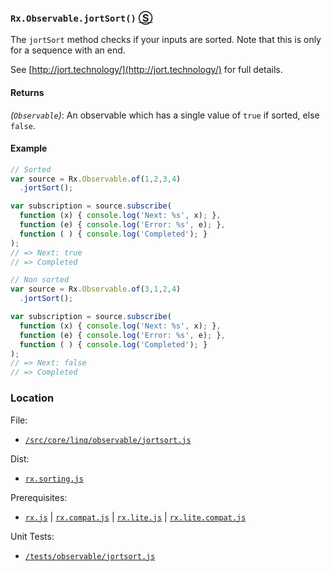 ### `Rx.Observable.jortSort()` [&#x24C8;](https://github.com/Reactive-Extensions/RxJS/blob/master/src/core/linq/observable/jortsort.js "View in source")

The `jortSort` method checks if your inputs are sorted.  Note that this is only for a sequence with an end.

See [http://jort.technology/](http://jort.technology/) for full details.

#### Returns
*(`Observable`)*:  An observable which has a single value of `true` if sorted, else `false`.

#### Example
```js
// Sorted
var source = Rx.Observable.of(1,2,3,4)
  .jortSort();

var subscription = source.subscribe(
  function (x) { console.log('Next: %s', x); },
  function (e) { console.log('Error: %s', e); },
  function ( ) { console.log('Completed'); }
);
// => Next: true
// => Completed

// Non sorted
var source = Rx.Observable.of(3,1,2,4)
  .jortSort();

var subscription = source.subscribe(
  function (x) { console.log('Next: %s', x); },
  function (e) { console.log('Error: %s', e); },
  function ( ) { console.log('Completed'); }
);
// => Next: false
// => Completed
```

### Location

File:
- [`/src/core/linq/observable/jortsort.js`](https://github.com/Reactive-Extensions/RxJS/blob/master/src/core/linq/observable/jortsort.js)

Dist:
- [`rx.sorting.js`](https://github.com/Reactive-Extensions/RxJS/blob/master/rx.sorting.js)

Prerequisites:
- [`rx.js`](https://github.com/Reactive-Extensions/RxJS/blob/master/dist/rx.js) | [`rx.compat.js`](https://github.com/Reactive-Extensions/RxJS/blob/master/dist/rx.compat.js) | [`rx.lite.js`](https://github.com/Reactive-Extensions/RxJS/blob/master/rx.lite.js) | [`rx.lite.compat.js`](https://github.com/Reactive-Extensions/RxJS/blob/master/rx.lite.compat.js)

Unit Tests:
- [`/tests/observable/jortsort.js`](https://github.com/Reactive-Extensions/RxJS/blob/master/tests/observable/jortsort.js)
